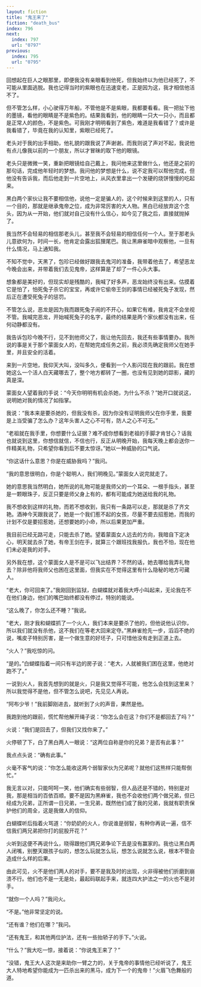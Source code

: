 ```yaml
---
layout: fiction
title: "鬼王来了"
fiction: "death_bus"
index: 796
next:
  index: 797
  url: "0797"
previous:
  index: 795
  url: "0795"
---
```

回想起在巨人之眼那里，即便我没有亲眼看到他死，但我始终以为他已经死了，不可能从里面逃脱。我也记得当时的紫眼也在迅速变老，正是因为这，我才相信他活不了。

但不管怎么样，小心驶得万年船，不管他是不是紫眼，我都要看看。我一把扯下他的墨镜，看他的眼睛是不是紫色的。结果我看到，他的眼睛一只大一只小，而且都是正常人的颜色，不是紫色。可我刚才明明看到了紫色，难道是我看错了？或许是我看错了，毕竟在我的认知里，紫眼已经死了。

老头对于我的出手相助，他礼貌的跟我说了声谢谢。而我则说了声对不起，我说他有点儿像我以前的一个朋友，所以才冒昧的取下他的眼镜。

老头只是微微一笑，重新把眼镜给自己戴上，我问他来这里做什么，他还是之前的那句话，完成他年轻时的梦想。我问他的梦想是什么，说不定我可以帮他完成，但他没有告诉我，而后他走到一片空地上，从风衣里拿出一个发硬的烧饼慢慢的吃起来。

黑白两个家伙让我不要相信他，说他一定是骗人的，这个时候来到这里的人，只有一个目的，那就是继承鬼帝之位，成为非常厉害的大人物。黑白已经放弃这个念头，因为从一开始，他们就对自己没有什么信心，如今见了我之后，直接就抛掉了。

我当然不会轻易的相信那老头儿，甚至我不会轻易的相信任何一个人。至于那老头儿意欲何为，时间一长，他肯定会露出狐狸尾巴。我让黑麻雀暗中观察他，一旦有什么情况，马上通知我。

不知不觉中，天黑了，包珍已经做好跟我去鬼河的准备，我带着他去了，希望恶龙今晚会出来，并带着我们去见鬼帝，这样算是了却了一件心头大事。

想象都是美好的，但现实却是残酷的，我喊了好多声，恶龙始终没有出来。估摸着它是怕了，怕死兔子杀它的宝宝，再或许它偷帝王剑的事情已经被死兔子发现，然后正在遭受死兔子的惩罚。

不管怎么说，恶龙是因为我而跟死兔子闹的不开心，如果它有难，我肯定不会坐视不管。我喊完恶龙，开始喊死兔子的名字，最终的结果是两个家伙都没有出来，任何动静都没有。

我告诉包珍今晚不行，见不到他师父了，我让他先回去，我还有些事情要办。我所说的事是关于那个蒙面女人的，在帮她完成任务之前，我必须先确定我师父在她手里，并且安全的活着。

来到一片空地，我仰天大叫，没叫多久，便看到一个人影闪现在我的跟前。我在想她这么一个活人白天藏哪去了，整个地方都转了一圈，也没有见到她的踪影，藏的真是深。

蒙面女人望着我的手说：“今天你明明有机会杀她，为什么不杀？”她开口就说这，说明她对我的情况了如指掌。

我说：“我本来是要杀她的，但我没有杀，因为你没有证明我师父在你手里，我要是上当受骗了怎么办？这年头害人之心不可有，防人之心不可无。”

“老祖就在我手里，你想要什么证据？难不成你想看到老祖的手脚才肯甘心？话我也就说到这里，你想信就信，不信也行，反正从明晚开始，我每天晚上都会送你一件精美礼物，只希望你看到后不要太惊讶。”她以一种威胁的口气说。

“你这话什么意思？你是在威胁我吗？”我问。

“我的意思很明白，你是个聪明人，我们明晚见。”蒙面女人说完就走了。

她的意思我当然明白，她所说的礼物可能是我师父的一个耳朵、一根手指头，甚至是一颗眼珠子，反正只要是师父身上有的，都有可能成为她送给我的礼物。

我不想收到这样的礼物，而若不想收到，我只有一条路可以走，那就是杀了齐文艳。酒神今天跟我说了，她是一个我们惹不起的女孩，尽量不要去招惹她，而我的计划不仅是要招惹她，还想要她的小命，所以后果更加严重。

我目前已经无路可走，只能去杀了她。望着蒙面女人远去的方向，我暗自下定决心，明天就去杀了她，有帝王剑在手，就算三个跟班找我报仇，我也不怕，现在他们未必是我的对手。

另外我在想，这个蒙面女人是不是可以飞出结界？不然的话，她去哪给我弄礼物去？除非他将我师父也困在这里面，但我实在不觉得这里有什么隐秘的地方可藏人。

“老大，你可回来了。”我刚回到监狱，白蝴蝶就对着我大呼小叫起来，无论我在不在他们身边，他们的嘴巴始终都没有停过，特别的能说。

“这么晚了，你怎么还不睡？”我说。

“老大，刚才我和蝴蝶抓了一个火人，我们本来是要杀了他的，但他说他认识你，所以我们就没有杀他，这不我们在等老大回来定夺。”黑麻雀抢先一步，滔滔不绝的说，嘴皮子特别厉害，是一个做生意的好坯子，只可惜他没有走到正道上去。

“火人？”我吃惊的问。

“是的。”白蝴蝶指着一间只有半边的房子说：“老大，人就被我们困在这里，他绝对跑不了。”

一说到火人，我首先想到的就是火，只是我又觉得不可能，他怎么会找到这里来？所以我觉得不是他，但不管怎么说吧，先见见人再说。

“阿布少爷！”我前脚刚进去，就听到了火的声音，果然是他。

我跑到他的跟前，慌忙帮他解开绳子说：“你怎么会在这？你们不是都回去了吗？”

火说：“我们是回去了，但我们又找你来了。”

火停顿了下，白了黑白两人一眼说：“这两位自称是你的兄弟？是否有此事？”

我点点头说：“确有此事。”

火毫不客气的说：“你怎么能收这两个弱智家伙为兄弟呢？就他们这熊样只能帮倒忙。”

我无言以对，只能呵呵一笑，他们确实有些弱智，但人品还是不错的，特别是对我，那是相当的百依百顺。要不是因为黑麻雀，我也不会收他们两个做兄弟，但已经成为兄弟，正所谓一日兄弟，一生兄弟，既然他们成了我的兄弟，我就有职责保护他们的周全，这是我做人的信仰。

白蝴蝶听后指着火骂道：“你奶奶的火人，你说谁是弱智，有种你再说一遍，信不信我们两兄弟把你打的屁股开花？”

火听到这便不再说什么，晓得跟他们两兄弟争论下去是没有赢家的。我也让黑白两人闭嘴，别整天跟孩子似的，想怎么玩就怎么玩，想怎么说就怎么说，根本不管会造成什么样的后果。

由此可见，火不是他们两人的对手，要不是我及时的出现，火非得被他们折磨到崩溃不行。他们也不是一无是处，最起码联起手来，就连四大护法之一的火也不是对手。

“就你一个人吗？”我问火。

“不是。”他非常坚定的说。

“还有谁？他们在哪？”我问。

“还有鬼王，和其他两位护法，还有一些抬轿子的手下。”火说。

“什么？”我大吃一惊，接着说：“你说鬼王来了？”

“没错，鬼王大人这次是来助你一臂之力的，关于鬼帝的事情他已经听说了，鬼王大人特地希望你能成为一匹杀出来的黑马，成为下一个的鬼帝！”火眉飞色舞般的道。
